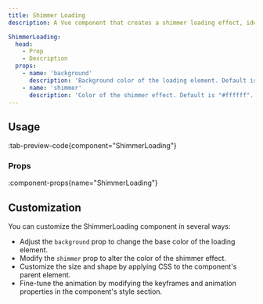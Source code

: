 ```yaml
---
title: Shimmer Loading
description: A Vue component that creates a shimmer loading effect, ideal for placeholder content.

ShimmerLoading:
  head:
    - Prop
    - Description
  props:
    - name: 'background'
      description: 'Background color of the loading element. Default is "#c2c2c2".'
    - name: 'shimmer'
      description: 'Color of the shimmer effect. Default is "#ffffff".'
---
```


## Usage

:tab-preview-code{component="ShimmerLoading"}

### Props

:component-props{name="ShimmerLoading"}

## Customization

You can customize the ShimmerLoading component in several ways:

- Adjust the `background` prop to change the base color of the loading element.
- Modify the `shimmer` prop to alter the color of the shimmer effect.
- Customize the size and shape by applying CSS to the component's parent element.
- Fine-tune the animation by modifying the keyframes and animation properties in the component's style section.
